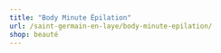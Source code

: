```yaml
---
title: "Body Minute Épilation"
url: /saint-germain-en-laye/body-minute-epilation/
shop: beauté
---
```

